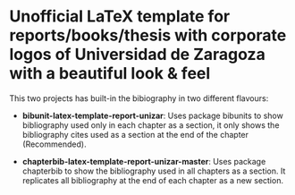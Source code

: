 # Unofficial LaTeX template for reports/books/thesis with corporate logos of Universidad de Zaragoza with a beautiful look & feel 

This two projects has built-in the bibiography in two different flavours:

- **bibunit-latex-template-report-unizar**: Uses package bibunits to show bibliography used only in each chapter as a section, it only shows the bibliography cites used as a section at the end of the chapter (Recommended).

- **chapterbib-latex-template-report-unizar-master**: Uses package chapterbib to show the bibliography used in all chapters as a section. It replicates all bibliography at the end of each chapter as a new section.
